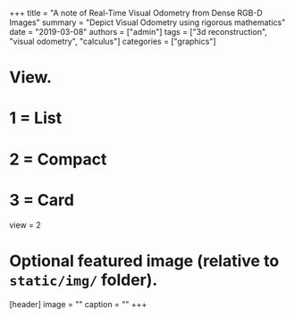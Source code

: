 +++
title = "A note of Real-Time Visual Odometry from Dense RGB-D Images"
summary = "Depict Visual Odometry using rigorous mathematics"
date = "2019-03-08"
authors = ["admin"]
tags = ["3d reconstruction", "visual odometry", "calculus"]
categories = ["graphics"]

# View.
#   1 = List
#   2 = Compact
#   3 = Card
view = 2

# Optional featured image (relative to `static/img/` folder).
[header]
image = ""
caption = ""
+++
